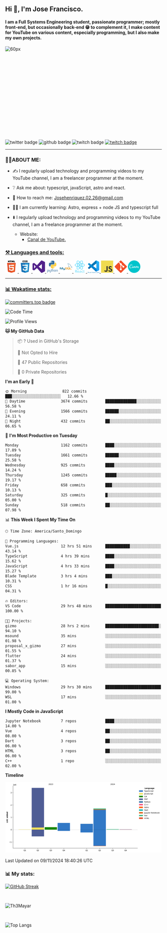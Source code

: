 ## Hi 👋, I'm Jose Francisco.

#### I am a Full Systems Engineering student, passionate programmer; mostly front-end, but occasionally back-end 😁 to complement it, I make content for YouTube on various content, especially programming, but I also make my own projects. 

<div style="width:50%;height:0;padding-bottom:56%;position:relative;">
  <img src="https://media.giphy.com/media/bAQH7WXKqtIBrPs7sR/giphy.gif" alt="60px" witdh="100px" height="80px">
 </div>
 <br>
 <div id="badges" align="left">
    <img src="https://img.shields.io/twitter/follow/G4Henriquez?color=%23298AC1&style=for-the-badge" alt="twitter badge" />
    <img src="https://img.shields.io/github/followers/Th3Mayar?style=for-the-badge" alt="github badge" />
    <img src="https://img.shields.io/twitch/status/th3mayar?color=%232A8DC6&style=for-the-badge" alt="twitch badge" />
    <a href="https://www.linkedin.com/in/jose-fhenr%C3%ADquez/"><img src="https://content.linkedin.com/content/dam/brand/site/img/logo/logo-tm.png" alt="twitch badge" witdh="60" height="28"/></a>
</div>

***

### 👨‍💻ABOUT ME:
+ ✍️ I regularly upload technology and programming videos to my YouTube channel, I am a freelancer programmer at the moment.

+ ❔ Ask me about: typescript, javaScript, astro and react.

+ 📧 How to reach me: Josehenriquez.02.26@gmail.com

+ 👨‍🎓 I am currently learning: Astro, express + node JS and typescript full

+ ⬇️ I regularly upload technology and programming videos to my YouTube channel, I am a freelance programmer at the moment.
  + Website: <ul><li><a href="https://www.youtube.com/channel/UCIK-txT4Zggh55NVEHgzaKQ">Canal de YouTube.</li></ul>

### ⚒️ Languages and tools:
<div align="left">
  <img src="https://github.com/devicons/devicon/blob/master/icons/html5/html5-original-wordmark.svg" width="40px" heigh="40px" alt="html">
  <img src="https://github.com/devicons/devicon/blob/master/icons/css3/css3-original-wordmark.svg" width="40px" heigh="40px" alt="css">
  <img src="https://github.com/devicons/devicon/blob/master/icons/visualstudio/visualstudio-plain.svg" width="40px" heigh="40px" alt="visual studio">
  <img src="https://github.com/devicons/devicon/blob/master/icons/python/python-original-wordmark.svg" width="40px" heigh="40px" alt="python">
  <img src="https://github.com/devicons/devicon/blob/master/icons/mysql/mysql-original-wordmark.svg" width="40px" heigh="40px" alt="mysql">
  <img src="https://github.com/devicons/devicon/blob/master/icons/react/react-original-wordmark.svg" width="40px" heigh="40px" alt="react">
  <img src="https://github.com/devicons/devicon/blob/master/icons/vscode/vscode-original-wordmark.svg" width="40px" heigh="40px" alt="vscode">
  <img src="https://github.com/devicons/devicon/blob/master/icons/javascript/javascript-original.svg" width="40px" heigh="40px" alt="jira">
  <img src="https://github.com/devicons/devicon/blob/master/icons/git/git-original.svg" width="40px" heigh="40px" alt="git">
  <img src="https://github.com/devicons/devicon/blob/master/icons/canva/canva-original.svg" width="40px" heigh="40px" alt="canva">
</div>

***

### 📊 Wakatime stats:
[![committers.top badge](https://user-badge.committers.top/dominican_republic/Th3Mayar.svg)](https://user-badge.committers.top/dominican_republic/Th3Mayar)
<!--START_SECTION:waka-->
![Code Time](http://img.shields.io/badge/Code%20Time-1%2C094%20hrs%205%20mins-blue)

![Profile Views](http://img.shields.io/badge/Profile%20Views-8-blue)

**🐱 My GitHub Data** 

> 📦 ? Used in GitHub's Storage 
 > 
> 🚫 Not Opted to Hire
 > 
> 📜 47 Public Repositories 
 > 
> 🔑 0 Private Repositories 
 > 
**I'm an Early 🐤** 

```text
🌞 Morning                822 commits         ███░░░░░░░░░░░░░░░░░░░░░░   12.66 % 
🌆 Daytime                3674 commits        ██████████████░░░░░░░░░░░   56.58 % 
🌃 Evening                1566 commits        ██████░░░░░░░░░░░░░░░░░░░   24.11 % 
🌙 Night                  432 commits         ██░░░░░░░░░░░░░░░░░░░░░░░   06.65 % 
```
📅 **I'm Most Productive on Tuesday** 

```text
Monday                   1162 commits        ████░░░░░░░░░░░░░░░░░░░░░   17.89 % 
Tuesday                  1661 commits        ██████░░░░░░░░░░░░░░░░░░░   25.58 % 
Wednesday                925 commits         ████░░░░░░░░░░░░░░░░░░░░░   14.24 % 
Thursday                 1245 commits        █████░░░░░░░░░░░░░░░░░░░░   19.17 % 
Friday                   658 commits         ███░░░░░░░░░░░░░░░░░░░░░░   10.13 % 
Saturday                 325 commits         █░░░░░░░░░░░░░░░░░░░░░░░░   05.00 % 
Sunday                   518 commits         ██░░░░░░░░░░░░░░░░░░░░░░░   07.98 % 
```


📊 **This Week I Spent My Time On** 

```text
🕑︎ Time Zone: America/Santo_Domingo

💬 Programming Languages: 
Vue.js                   12 hrs 51 mins      ███████████░░░░░░░░░░░░░░   43.14 % 
TypeScript               4 hrs 39 mins       ████░░░░░░░░░░░░░░░░░░░░░   15.62 % 
JavaScript               4 hrs 33 mins       ████░░░░░░░░░░░░░░░░░░░░░   15.27 % 
Blade Template           3 hrs 4 mins        ███░░░░░░░░░░░░░░░░░░░░░░   10.31 % 
CSS                      1 hr 16 mins        █░░░░░░░░░░░░░░░░░░░░░░░░   04.31 % 

🔥 Editors: 
VS Code                  29 hrs 48 mins      █████████████████████████   100.00 % 

🐱‍💻 Projects: 
gizmo                    28 hrs 2 mins       ████████████████████████░   94.10 % 
msound                   35 mins             ░░░░░░░░░░░░░░░░░░░░░░░░░   01.98 % 
proposal_x_gizmo         27 mins             ░░░░░░░░░░░░░░░░░░░░░░░░░   01.55 % 
flutter                  24 mins             ░░░░░░░░░░░░░░░░░░░░░░░░░   01.37 % 
sabor_app                15 mins             ░░░░░░░░░░░░░░░░░░░░░░░░░   00.85 % 

💻 Operating System: 
Windows                  29 hrs 30 mins      █████████████████████████   99.00 % 
WSL                      17 mins             ░░░░░░░░░░░░░░░░░░░░░░░░░   01.00 % 
```

**I Mostly Code in JavaScript** 

```text
Jupyter Notebook         7 repos             ████░░░░░░░░░░░░░░░░░░░░░   14.00 % 
Vue                      4 repos             ██░░░░░░░░░░░░░░░░░░░░░░░   08.00 % 
Dart                     3 repos             ██░░░░░░░░░░░░░░░░░░░░░░░   06.00 % 
HTML                     3 repos             ██░░░░░░░░░░░░░░░░░░░░░░░   06.00 % 
C++                      1 repo              ░░░░░░░░░░░░░░░░░░░░░░░░░   02.00 % 
```



**Timeline**

![Lines of Code chart](https://raw.githubusercontent.com/Th3Mayar/Th3Mayar/main/assets/bar_graph.png)


 Last Updated on 09/11/2024 18:40:26 UTC
<!--END_SECTION:waka-->

### 📊 My stats:

[![GitHub Streak](https://streak-stats.demolab.com/?user=Th3Mayar&theme=dark)](https://git.io/streak-stats)

<br>

![Th3Mayar](https://github-readme-stats.vercel.app/api?username=th3mayar&show_icons=true&theme=dark&show=reviews,discussions_started,discussions_answered,prs_merged,prs_merged_percentage)

<br>

![Top Langs](https://github-readme-stats.vercel.app/api/top-langs/?username=Th3Mayar&layout=compact&theme=dark)
